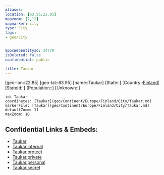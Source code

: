 ```yaml
---
aliases: 
location: [63.95,22.85]
mapzoom: [7,12] 
mapmarker: city 
type: City
tags:
- geo/City


SpocWebEntityId: 34779
isDeleted: false
confidential: public

title: Taukar
---
```

[geo-lon::22.85]
[geo-lat::63.95]
[name::Taukar]
[State::]
[Country::[Finland](geo/Continent/Europe/Finland.md)]
[StateId::]
[Population::]
[Unknown::]


```leaflet
id: Taukar
coordinates: [Taukar](geo/Continent/Europe/Finland/City/Taukar.md)
markerFile: [Taukar](geo/Continent/Europe/Finland/City/Taukar.md)
defaultZoom: 11 
maxZoom: 18
```


## Confidential Links & Embeds: 
- [Taukar](../../../../../../_public/geo/Continent/Europe/Finland/City/Taukar.md) 
- [Taukar.internal](../../../../../../_internal/geo/Continent/Europe/Finland/City/Taukar.internal.md) 
- [Taukar.protect](../../../../../../_protect/geo/Continent/Europe/Finland/City/Taukar.protect.md) 
- [Taukar.private](../../../../../../_private/geo/Continent/Europe/Finland/City/Taukar.private.md) 
- [Taukar.personal](../../../../../../_personal/geo/Continent/Europe/Finland/City/Taukar.personal.md) 
- [Taukar.secret](../../../../../../_secret/geo/Continent/Europe/Finland/City/Taukar.secret.md) 
